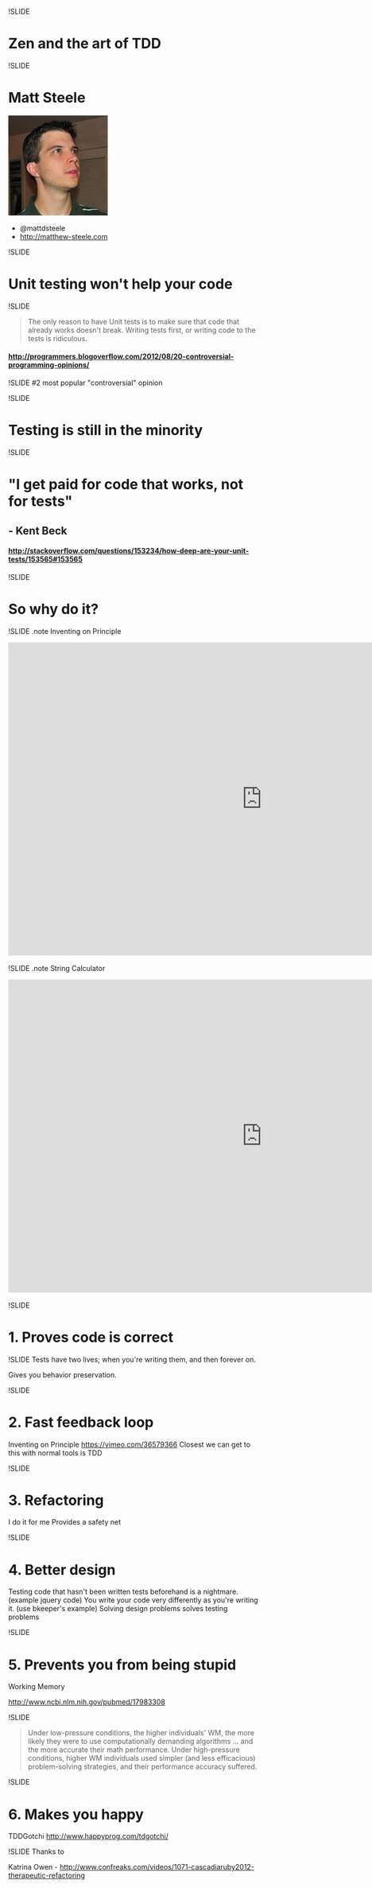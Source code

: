 !SLIDE
# Zen and the art of TDD #

!SLIDE
# Matt Steele

![mattdsteele](mattdsteele.jpg)

* @mattdsteele
* http://matthew-steele.com

!SLIDE
# Unit testing won't help your code

!SLIDE
> The only reason to have Unit tests is to make sure that code that already works doesn't break. 
Writing tests first, or writing code to the tests is ridiculous. 

#### <http://programmers.blogoverflow.com/2012/08/20-controversial-programming-opinions/>

!SLIDE
\#2 most popular "controversial" opinion

!SLIDE
# Testing is still in the minority

!SLIDE
# "I get paid for code that works, not for tests"
## - Kent Beck
#### <http://stackoverflow.com/questions/153234/how-deep-are-your-unit-tests/153565#153565>

!SLIDE
# So why do it?

!SLIDE 
.note Inventing on Principle
<iframe width="1020" height="630" src="http://www.youtube.com/embed/EpLr643jpnY" frameborder="0" allowfullscreen></iframe>

!SLIDE
.note String Calculator
<iframe width="1020" height="630" src="http://www.youtube.com/embed/37YADF194kU" frameborder="0" allowfullscreen></iframe>

!SLIDE
# 1. Proves code is correct

!SLIDE
Tests have two lives; when you're writing them, and then forever on.

Gives you behavior preservation.

!SLIDE
# 2. Fast feedback loop
Inventing on Principle https://vimeo.com/36579366
Closest we can get to this with normal tools is TDD

!SLIDE
# 3. Refactoring
I do it for me 
Provides a safety net


!SLIDE
# 4. Better design
Testing code that hasn't been written tests beforehand is a nightmare. (example jquery code)
You write your code very differently as you're writing it. (use bkeeper's example)
Solving design problems solves testing problems

!SLIDE
# 5. Prevents you from being stupid

Working Memory

http://www.ncbi.nlm.nih.gov/pubmed/17983308

!SLIDE

> Under low-pressure conditions, the higher individuals' WM, the more likely they were to use computationally demanding algorithms ... and the more accurate their math performance. Under high-pressure conditions, higher WM individuals used simpler (and less efficacious) problem-solving strategies, and their performance accuracy suffered.

!SLIDE
# 6. Makes you happy

TDDGotchi http://www.happyprog.com/tdgotchi/

!SLIDE
Thanks to

Katrina Owen - http://www.confreaks.com/videos/1071-cascadiaruby2012-therapeutic-refactoring
